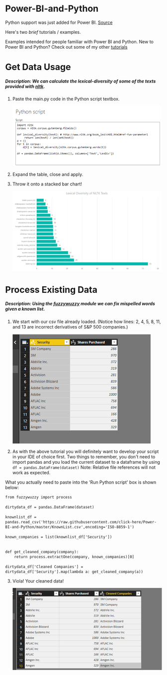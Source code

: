 # Power-BI-and-Python
Python support was just added for Power BI. [Source](https://powerbi.microsoft.com/en-us/blog/power-bi-desktop-august-2018-feature-summary/#python)

Here's two *brief* tutorials / examples. 

Examples intended for people familiar with Power BI and Python. New to Power BI and Python? Check out some of my other [tutorials](https://github.com/click-here/Pandas-vs-Power-Query)

# Get Data Usage

##### Description: We can calculate the lexical-diversity of some of the texts provided with [nltk](https://www.nltk.org/).


1. Paste the main.py code in the Python script textbox. 

   ![drop script here](img/dropin.png)
   
2. Expand the table, close and apply.

3. Throw it onto a stacked bar chart!

	![stacked bar chart](img/lexical-diversity.png)
   

# Process Existing Data
##### Description: Using the [fuzzywuzzy](https://github.com/seatgeek/fuzzywuzzy) module we can fix mispelled words given a known list.

1. We start with our csv file already loaded. (Notice how lines: 2, 4, 5, 8, 11, and 13 are incorrect derivatives of S&P 500 companies.)

	![start here](img/StartingHere.png)

2. As with the above tutorial you will definitely want to develop your script in your IDE of choice first. Two things to remember, you don't need to import pandas and you load the current dataset to a dataframe by using `df = pandas.DataFrame(dataset)`
Note: Relative file references will not work as expected.

What you actually need to paste into the 'Run Python script' box is shown below:

```
from fuzzywuzzy import process

dirtydata_df = pandas.DataFrame(dataset)

knownlist_df = pandas.read_csv('https://raw.githubusercontent.com/click-here/Power-BI-and-Python/master/KnownList.csv',encoding='ISO-8859-1')

known_companies = list(knownlist_df['Security'])


def get_cleaned_company(company):
    return process.extractOne(company, known_companies)[0]

dirtydata_df['Cleaned Companies'] = dirtydata_df['Security'].map(lambda a: get_cleaned_company(a))
```

3. Viola! Your cleaned data!

	![cleaned data](img/Finished.png)

